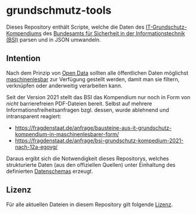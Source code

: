 # grundschmutz-tools

Dieses Repository enthält Scripte, welche die Daten des [IT-Grundschutz-Kompendiums](https://www.bsi.bund.de/DE/Themen/Unternehmen-und-Organisationen/Standards-und-Zertifizierung/IT-Grundschutz/IT-Grundschutz-Kompendium/it-grundschutz-kompendium_node.html) des [Bundesamts für Sicherheit in der Informationstechnik (BSI)](https://www.bsi.bund.de/) parsen und in JSON umwandeln.

## Intention

Nach dem Prinzip von [Open Data](https://de.wikipedia.org/wiki/Open_Data) sollten alle öffentlichen Daten möglichst [maschinenlesbar](https://en.wikipedia.org/wiki/Machine-readable_data) zur Verfügung gestellt werden, damit man sie filtern, verknüpfen oder anderweitig verarbeiten kann.

Seit der Version 2021 stellt das BSI das Kompendium nur noch in Form von *nicht* barrierefreien PDF-Dateien bereit. Selbst auf mehrere Informationsfreiheitsanfragen bzgl. dessen, wurde ablehnend und intransparent reagiert:
- https://fragdenstaat.de/anfrage/bausteine-aus-it-grundschutz-kompendium-in-maschinenlesbarer-form/
- https://fragdenstaat.de/anfrage/bsi-grundschutz-kompedium-2021-nach-12a-egovg/

Daraus ergibt sich die Notwendigkeit dieses Repositorys, welches strukturierte Daten (aus den offiziellen Quellen) unter Einhaltung des definierten [Datenschemas](schema) erzeugt.

## Lizenz

Für alle aktuellen Dateien in diesem Repository gilt folgende [Lizenz](LICENSE).
